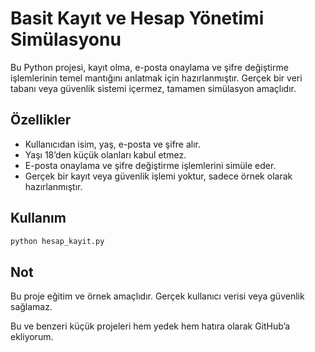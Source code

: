 # Basit Kayıt ve Hesap Yönetimi Simülasyonu

Bu Python projesi, kayıt olma, e-posta onaylama ve şifre değiştirme işlemlerinin temel mantığını anlatmak için hazırlanmıştır. Gerçek bir veri tabanı veya güvenlik sistemi içermez, tamamen simülasyon amaçlıdır.

## Özellikler

- Kullanıcıdan isim, yaş, e-posta ve şifre alır.
- Yaşı 18’den küçük olanları kabul etmez.
- E-posta onaylama ve şifre değiştirme işlemlerini simüle eder.
- Gerçek bir kayıt veya güvenlik işlemi yoktur, sadece örnek olarak hazırlanmıştır.

## Kullanım

```bash
python hesap_kayit.py
```

## Not

Bu proje eğitim ve örnek amaçlıdır. Gerçek kullanıcı verisi veya güvenlik sağlamaz.

Bu ve benzeri küçük projeleri hem yedek hem hatıra olarak GitHub’a ekliyorum.
